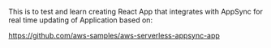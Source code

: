 This is to test and learn creating React App that integrates 
with AppSync for real time updating of Application based on:

https://github.com/aws-samples/aws-serverless-appsync-app

